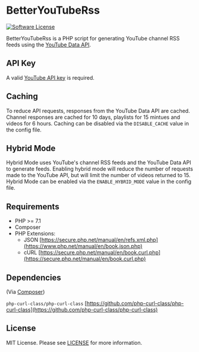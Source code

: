 # BetterYouTubeRss 
[![Software License](https://img.shields.io/badge/license-MIT-brightgreen.svg?style=flat-square)](LICENSE.md)

BetterYouTubeRss is a PHP script for generating YouTube channel RSS feeds using the [YouTube Data API](https://developers.google.com/youtube/v3/).

## API Key
A valid [YouTube API key](https://developers.google.com/youtube/registering_an_application) is required.

## Caching
To reduce API requests, responses from the YouTube Data API are cached.
Channel responses are cached for 10 days, playlists for 15 mintues and videos for 6 hours.
Caching can be disabled via the `DISABLE_CACHE` value in the config file.

## Hybrid Mode
Hybrid Mode uses YouTube's channel RSS feeds and the YouTube Data API to generate feeds. Enabling hybrid mode will reduce the number of requests made to the YouTube API, but will limit the number of videos returned to 15. Hybrid Mode can be enabled via the `ENABLE_HYBRID_MODE` value in the config file.

## Requirements

* PHP >= 7.1
* Composer
* PHP Extensions:
	* JSON [https://secure.php.net/manual/en/refs.xml.php](https://www.php.net/manual/en/book.json.php)
	* cURL [https://secure.php.net/manual/en/book.curl.php](https://secure.php.net/manual/en/book.curl.php)

## Dependencies
(Via [Composer](https://getcomposer.org/))

`php-curl-class/php-curl-class` [https://github.com/php-curl-class/php-curl-class](https://github.com/php-curl-class/php-curl-class)

## License

MIT License. Please see [LICENSE](LICENSE) for more information.
